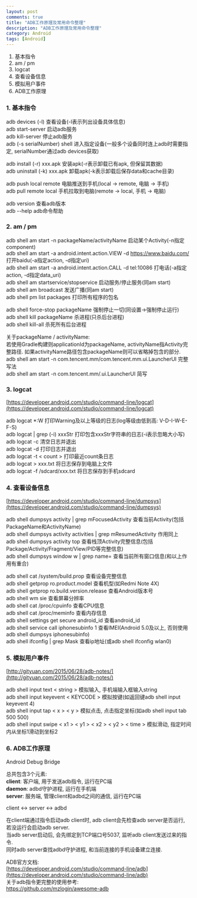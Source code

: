 ```yaml
---
layout: post
comments: true
title: "ADB工作原理及常用命令整理"
description: "ADB工作原理及常用命令整理"
category: Android
tags: [Android]
---
```


1. 基本指令        
2. am / pm        
3. logcat        
4. 查看设备信息        
5. 模拟用户事件        
6. ADB工作原理        

<!--more-->

### 1. 基本指令        

adb devices (-l)    查看设备(-l表示列出设备具体信息)        
adb start-server    启动adb服务        
adb kill-server    停止adb服务        
adb (-s serialNumber) shell      进入指定设备(一般多个设备同时连上adb时需要指定, serialNumber通过adb devices获取)        

adb install (-r) xxx.apk    安装apk(-r表示卸载已有apk, 但保留其数据)        
adb uninstall (-k) xxx.apk    卸载apk(-k表示卸载后保存data和cache目录)         

adb push local remote    电脑推送到手机(local -> remote, 电脑 -> 手机)        
adb pull remote local    手机拉取到电脑(remote -> local, 手机 -> 电脑)        

adb version    查看adb版本        
adb --help    adb命令帮助        

### 2. am / pm        

adb shell am start -n packageName/activityName     启动某个Activity(-n指定component)        
adb shell am start -a android.intent.action.VIEW -d https://www.baidu.com/     打开baidu(-a指定action, -d指定uri)        
adb shell am start -a android.intent.action.CALL -d tel:10086     打电话(-a指定action, -d指定data_uri)        
adb shell am startservice/stopservice    启动服务/停止服务(同am start)        
adb shell am broadcast    发送广播(同am start)        
adb shell pm list packages  打印所有程序的包名        

adb shell force-stop packageName    强制停止一切(同设置->强制停止运行)        
adb shell kill packageName    杀进程(只杀后台进程)        
adb shell kill-all    杀死所有后台进程        

关于packageName / activityName:         
若使用Gradle构建则applicationId为packageName, activityName指Activity完整路径. 如果activityName路径包含packageName则可以省略掉包含的部分.        
adb shell am start -n com.tencent.mm/com.tencent.mm.ui.LauncherUI 完整写法        
adb shell am start -n com.tencent.mm/.ui.LauncherUI 简写        

### 3. logcat

[https://developer.android.com/studio/command-line/logcat](https://developer.android.com/studio/command-line/logcat)

adb logcat *:W    打印Warning及以上等级的日志(log等级由低到高: V-D-I-W-E-F-S)        
adb logcat | grep (-i) xxxStr    打印包含xxxStr字符串的日志(-i表示忽略大小写)        
adb logcat -c    清空日志并退出        
adb logcat -d    打印日志并退出        
adb logcat -t < count >    打印最近count条日志        
adb logcat > xxx.txt    将日志保存到电脑上文件        
adb logcat -f /sdcard/xxx.txt    将日志保存到手机sdcard        

### 4. 查看设备信息

[https://developer.android.com/studio/command-line/dumpsys](https://developer.android.com/studio/command-line/dumpsys)

adb shell dumpsys activity | grep mFocusedActivity    查看当前Activity(包括PackageName和ActivityName)        
adb shell dumpsys activity activities | grep mResumedActivity    作用同上        
adb shell dumpsys activity top    查看栈顶Activity完整信息(包括Package/Activity/Fragment/View/PID等完整信息)        
adb shell dumpsys window w | grep name=    查看当前所有窗口信息(和以上作用有重合)        

adb shell cat /system/build.prop    查看设备完整信息        
adb shell getprop ro.product.model    查看机型(如Redmi Note 4X)        
adb shell getprop ro.build.version.release    查看Android版本号        
adb shell wm sie    查看屏幕分辨率        
adb shell cat /proc/cpuinfo    查看CPU信息        
adb shell cat /proc/meminfo    查看内存信息        
adb shell settings get secure android_id    查看android_id        
adb shell service call iphonesubinfo 1    查看IMEI(Android 5.0及以上, 否则使用adb shell dumpsys iphonesubinfo)        
adb shell ifconfig | grep Mask    查看ip地址(或adb shell ifconfig wlan0)        

### 5. 模拟用户事件

[http://gityuan.com/2015/06/28/adb-notes/](http://gityuan.com/2015/06/28/adb-notes/)

adb shell input text < string >    模拟输入, 手机端输入框输入string        
adb shell input keyevent < KEYCODE > 模拟按键(如返回键adb shell input keyevent 4)        
adb shell input tap < x > < y >    模拟点击, 点击指定坐标(如adb shell input tab 500 500)        
adb shell input swipe < x1 > < y1 > < x2 > < y2 > < time >  模拟滑动, 指定时间内从坐标1滑动到坐标2        

### 6. ADB工作原理

Android Debug Bridge 

总共包含3个元素:        
**client**: 客户端, 用于发送adb指令, 运行在PC端        
**daemon**: adbd守护进程, 运行在手机端        
**server**: 服务端, 管理client和adbd之间的通信, 运行在PC端        

client <-> server <-> adbd

在client端通过指令启动adb client时, adb client会先检查adb server是否运行, 若没运行会启动adb server.	        
当adb server启动后, 会先绑定到TCP端口号5037, 监听adb client发送过来的指令.	        
同时adb server查找adbd守护进程, 和当前连接的手机设备建立连接.        

ADB官方文档:        
[https://developer.android.com/studio/command-line/adb](https://developer.android.com/studio/command-line/adb)        
关于adb指令更完整的使用参考:        
https://github.com/mzlogin/awesome-adb        


